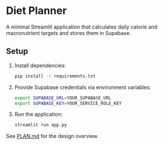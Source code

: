 # Diet Planner

A minimal Streamlit application that calculates daily calorie and macronutrient
targets and stores them in Supabase.

## Setup

1. Install dependencies:
   ```bash
   pip install -r requirements.txt
   ```
2. Provide Supabase credentials via environment variables:
   ```bash
   export SUPABASE_URL=YOUR_SUPABASE_URL
   export SUPABASE_KEY=YOUR_SERVICE_ROLE_KEY
   ```
3. Run the application:
   ```bash
   streamlit run app.py
   ```

See [PLAN.md](./PLAN.md) for the design overview.
